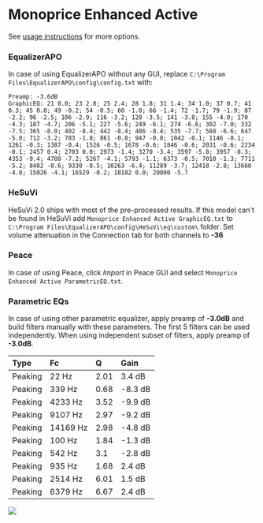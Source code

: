 # Monoprice Enhanced Active
See [usage instructions](https://github.com/jaakkopasanen/AutoEq#usage) for more options.

### EqualizerAPO
In case of using EqualizerAPO without any GUI, replace `C:\Program Files\EqualizerAPO\config\config.txt`
with:
```
Preamp: -3.6dB
GraphicEQ: 21 0.0; 23 2.8; 25 2.4; 28 1.8; 31 1.4; 34 1.0; 37 0.7; 41 0.3; 45 0.0; 49 -0.2; 54 -0.5; 60 -1.0; 66 -1.4; 72 -1.7; 79 -1.9; 87 -2.2; 96 -2.5; 106 -2.9; 116 -3.2; 128 -3.5; 141 -3.8; 155 -4.0; 170 -4.3; 187 -4.7; 206 -5.1; 227 -5.6; 249 -6.1; 274 -6.6; 302 -7.0; 332 -7.5; 365 -8.0; 402 -8.4; 442 -8.4; 486 -8.4; 535 -7.7; 588 -6.6; 647 -5.0; 712 -3.2; 783 -1.8; 861 -0.8; 947 -0.0; 1042 -0.1; 1146 -0.1; 1261 -0.3; 1387 -0.4; 1526 -0.5; 1678 -0.6; 1846 -0.6; 2031 -0.6; 2234 -0.1; 2457 0.4; 2703 0.0; 2973 -1.4; 3270 -3.4; 3597 -5.8; 3957 -8.3; 4353 -9.4; 4788 -7.2; 5267 -4.1; 5793 -1.1; 6373 -0.5; 7010 -1.3; 7711 -5.2; 8482 -8.6; 9330 -8.5; 10263 -6.4; 11289 -3.7; 12418 -2.8; 13660 -4.8; 15026 -4.1; 16529 -0.2; 18182 0.0; 20000 -5.7
```

### HeSuVi
HeSuVi 2.0 ships with most of the pre-processed results. If this model can't be found in HeSuVi add
`Monoprice Enhanced Active GraphicEQ.txt` to `C:\Program Files\EqualizerAPO\config\HeSuVi\eq\custom\` folder.
Set volume attenuation in the Connection tab for both channels to **-36**

### Peace
In case of using Peace, click *Import* in Peace GUI and select `Monoprice Enhanced Active ParametricEQ.txt`.

### Parametric EQs
In case of using other parametric equalizer, apply preamp of **-3.0dB** and build filters manually
with these parameters. The first 5 filters can be used independently.
When using independent subset of filters, apply preamp of **-3.0dB**.

| Type    | Fc       |    Q | Gain    |
|:--------|:---------|:-----|:--------|
| Peaking | 22 Hz    | 2.01 | 3.4 dB  |
| Peaking | 339 Hz   | 0.68 | -8.3 dB |
| Peaking | 4233 Hz  | 3.52 | -9.9 dB |
| Peaking | 9107 Hz  | 2.97 | -9.2 dB |
| Peaking | 14169 Hz | 2.98 | -4.8 dB |
| Peaking | 100 Hz   | 1.84 | -1.3 dB |
| Peaking | 542 Hz   | 3.1  | -2.8 dB |
| Peaking | 935 Hz   | 1.68 | 2.4 dB  |
| Peaking | 2514 Hz  | 6.01 | 1.5 dB  |
| Peaking | 6379 Hz  | 6.67 | 2.4 dB  |

![](https://raw.githubusercontent.com/jaakkopasanen/AutoEq/master/results/rtings/avg/Monoprice%20Enhanced%20Active/Monoprice%20Enhanced%20Active.png)